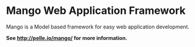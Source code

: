 # Mango Web Application Framework

Mango is a Model based framework for easy web application development. 

**See http://pelle.io/mango/ for more information.**
